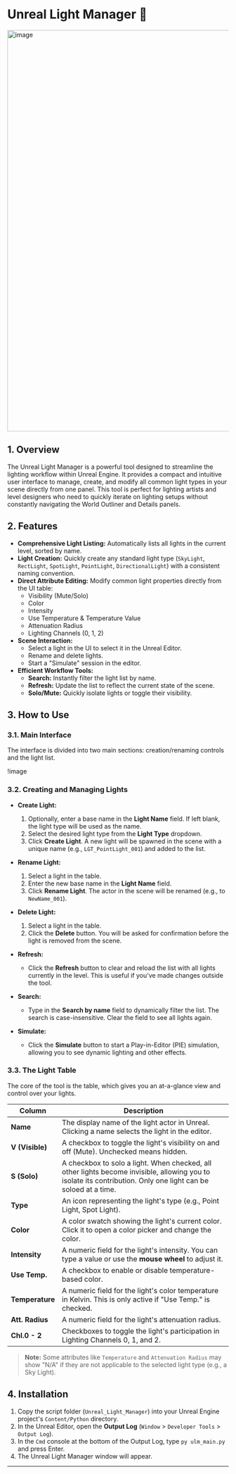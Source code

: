  # Unreal Light Manager 🔦
 
<img width="1888" height="912" alt="image" src="https://github.com/user-attachments/assets/8f0529c7-81a7-4757-ac36-2f319aea8b2a" />

 
 ## 1. Overview
 
 The Unreal Light Manager is a powerful tool designed to streamline the lighting workflow within Unreal Engine. It provides a compact and intuitive user interface to manage, create, and modify all common light types in your scene directly from one panel. This tool is perfect for lighting artists and level designers who need to quickly iterate on lighting setups without constantly navigating the World Outliner and Details panels.
 
 ## 2. Features
 
 *   **Comprehensive Light Listing:** Automatically lists all lights in the current level, sorted by name.
 *   **Light Creation:** Quickly create any standard light type (`SkyLight`, `RectLight`, `SpotLight`, `PointLight`, `DirectionalLight`) with a consistent naming convention.
 *   **Direct Attribute Editing:** Modify common light properties directly from the UI table:
     *   Visibility (Mute/Solo)
     *   Color
     *   Intensity
     *   Use Temperature & Temperature Value
     *   Attenuation Radius
     *   Lighting Channels (0, 1, 2)
 *   **Scene Interaction:**
     *   Select a light in the UI to select it in the Unreal Editor.
     *   Rename and delete lights.
     *   Start a "Simulate" session in the editor.
 *   **Efficient Workflow Tools:**
     *   **Search:** Instantly filter the light list by name.
     *   **Refresh:** Update the list to reflect the current state of the scene.
     *   **Solo/Mute:** Quickly isolate lights or toggle their visibility.
 
 ## 3. How to Use
 
 ### 3.1. Main Interface
 
 The interface is divided into two main sections: creation/renaming controls and the light list.
 
 !image
 
 
 ### 3.2. Creating and Managing Lights
 
 *   **Create Light:**
     1.  Optionally, enter a base name in the **Light Name** field. If left blank, the light type will be used as the name.
     2.  Select the desired light type from the **Light Type** dropdown.
     3.  Click **Create Light**. A new light will be spawned in the scene with a unique name (e.g., `LGT_PointLight_001`) and added to the list.
 
 *   **Rename Light:**
     1.  Select a light in the table.
     2.  Enter the new base name in the **Light Name** field.
     3.  Click **Rename Light**. The actor in the scene will be renamed (e.g., to `NewName_001`).
 
 *   **Delete Light:**
     1.  Select a light in the table.
     2.  Click the **Delete** button. You will be asked for confirmation before the light is removed from the scene.
 
 *   **Refresh:**
     *   Click the **Refresh** button to clear and reload the list with all lights currently in the level. This is useful if you've made changes outside the tool.
 
 *   **Search:**
     *   Type in the **Search by name** field to dynamically filter the list. The search is case-insensitive. Clear the field to see all lights again.
 
 *   **Simulate:**
     *   Click the **Simulate** button to start a Play-in-Editor (PIE) simulation, allowing you to see dynamic lighting and other effects.
 
 ### 3.3. The Light Table
 
 The core of the tool is the table, which gives you an at-a-glance view and control over your lights.
 
 | Column        | Description                                                                                                                            |
 |---------------|----------------------------------------------------------------------------------------------------------------------------------------|
 | **Name**      | The display name of the light actor in Unreal. Clicking a name selects the light in the editor.                                          |
 | **V (Visible)** | A checkbox to toggle the light's visibility on and off (Mute). Unchecked means hidden.                                                 |
 | **S (Solo)**  | A checkbox to solo a light. When checked, all other lights become invisible, allowing you to isolate its contribution. Only one light can be soloed at a time. |
 | **Type**      | An icon representing the light's type (e.g., Point Light, Spot Light).                                                                 |
 | **Color**     | A color swatch showing the light's current color. Click it to open a color picker and change the color.                                |
 | **Intensity** | A numeric field for the light's intensity. You can type a value or use the **mouse wheel** to adjust it.                                 |
 | **Use Temp.** | A checkbox to enable or disable temperature-based color.                                                                               |
 | **Temperature**| A numeric field for the light's color temperature in Kelvin. This is only active if "Use Temp." is checked.                             |
 | **Att. Radius**| A numeric field for the light's attenuation radius.                                                                                    |
 | **Chl.0 - 2** | Checkboxes to toggle the light's participation in Lighting Channels 0, 1, and 2.                                                         |
 
 > **Note:** Some attributes like `Temperature` and `Attenuation Radius` may show "N/A" if they are not applicable to the selected light type (e.g., a Sky Light).
 
 ## 4. Installation
 
 1.  Copy the script folder (`Unreal_Light_Manager`) into your Unreal Engine project's `Content/Python` directory.
 2.  In the Unreal Editor, open the **Output Log** (`Window` > `Developer Tools` > `Output Log`).
 3.  In the `Cmd` console at the bottom of the Output Log, type `py ulm_main.py` and press Enter.
 4.  The Unreal Light Manager window will appear.
 
 ---
